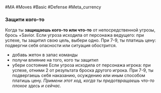 #MA #Moves #Basic #Defense #Meta_currency 

### Защити кого-то

Когда ты **защищаешь кого-то или что-то** от непосредственной угрозы, брось +Savior. Если угроза исходила от персонажа ведущего: при успехе, ты защитил свою цель, выбери одно. При 7-9, ты платишь цену: подвергни себя опасности или ситуация обострится.
- добавь жетон в запас команды
- получи влияние на того, кого ты защитил
- убери состояние
Если угроза исходила от персонажа игрока: при успехе, отними 2 от результата броска другого игрока. При 7-9, ты подвергаешь себя наказанию, осуждению или иным способом платишь цену.
*Примени этот ход, когда ты предотвращаешь что-то плохое здесь и сейчас.*

